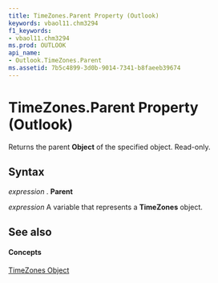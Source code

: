 ```yaml
---
title: TimeZones.Parent Property (Outlook)
keywords: vbaol11.chm3294
f1_keywords:
- vbaol11.chm3294
ms.prod: OUTLOOK
api_name:
- Outlook.TimeZones.Parent
ms.assetid: 7b5c4899-3d0b-9014-7341-b8faeeb39674
---
```



# TimeZones.Parent Property (Outlook)

Returns the parent  **Object** of the specified object. Read-only.


## Syntax

 _expression_ . **Parent**

 _expression_ A variable that represents a **TimeZones** object.


## See also


#### Concepts


[TimeZones Object](timezones-object-outlook.md)

